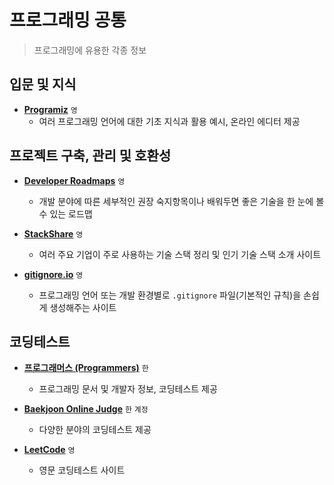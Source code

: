 # 프로그래밍 공통

> 프로그래밍에 유용한 각종 정보

## 입문 및 지식

 - **[Programiz](https://www.programiz.com)** `영`
   - 여러 프로그래밍 언어에 대한 기초 지식과 활용 예시, 온라인 에디터 제공

## 프로젝트 구축, 관리 및 호환성

 - **[Developer Roadmaps](https://roadmap.sh)** `영`
   - 개발 분야에 따른 세부적인 권장 숙지항목이나 배워두면 좋은 기술을 한 눈에 볼 수 있는 로드맵

 - **[StackShare](https://stackshare.io)** `영`
   - 여러 주요 기업이 주로 사용하는 기술 스택 정리 및 인기 기술 스택 소개 사이트

 - **[gitignore.io](https://www.toptal.com/developers/gitignore)** `영`
   - 프로그래밍 언어 또는 개발 환경별로 `.gitignore` 파일(기본적인 규칙)을 손쉽게 생성해주는 사이트

## 코딩테스트

 - **[프로그래머스 (Programmers)](https://programmers.co.kr/learn/challenges)** `한`
   - 프로그래밍 문서 및 개발자 정보, 코딩테스트 제공

 - **[Baekjoon Online Judge](https://www.acmicpc.net)** `한` `계정`
   - 다양한 분야의 코딩테스트 제공

 - **[LeetCode](https://leetcode.com)** `영`
   - 영문 코딩테스트 사이트
